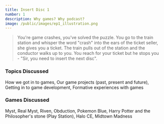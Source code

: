 ```yaml
---
title: Insert Disc 1
number: 1
description: Why games? Why podcast?
image: /public/images/ep1_illustration.png
---
```


> You're game crashes, you've solved the puzzle. You go to the train station and whisper the word "crash" into the ears of the ticket seller, she gives you a ticket. The train pulls out of the station and the conductor walks up to you. You reach for your ticket but he stops you - "Sir, you need to insert the next disc".

### Topics Discussed

How we got in to games, Our game projects (past, present and future), Getting in to game development, Formative experiences with games

### Games Discussed

Myst, Real Myst, Riven, Obduction, Pokemon Blue, Harry Potter and the Philosopher's stone (Play Station), Halo CE, Midtown Madness
